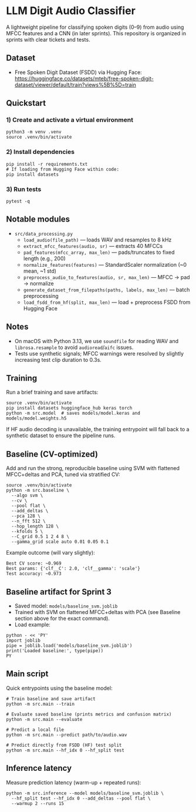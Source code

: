 # LLM Digit Audio Classifier

A lightweight pipeline for classifying spoken digits (0–9) from audio using MFCC features and a CNN (in later sprints). This repository is organized in sprints with clear tickets and tests.

## Dataset
- Free Spoken Digit Dataset (FSDD) via Hugging Face: https://huggingface.co/datasets/mteb/free-spoken-digit-dataset/viewer/default/train?views%5B%5D=train

## Quickstart

### 1) Create and activate a virtual environment
```
python3 -m venv .venv
source .venv/bin/activate
```

### 2) Install dependencies
```
pip install -r requirements.txt
# If loading from Hugging Face within code:
pip install datasets
```

### 3) Run tests
```
pytest -q
```

## Notable modules
- `src/data_processing.py`
  - `load_audio(file_path)` — loads WAV and resamples to 8 kHz
  - `extract_mfcc_features(audio, sr)` — extracts 40 MFCCs
  - `pad_features(mfcc_array, max_len)` — pads/truncates to fixed length (e.g., 200)
  - `normalize_features(features)` — StandardScaler normalization (~0 mean, ~1 std)
  - `preprocess_audio_to_features(audio, sr, max_len)` — MFCC → pad → normalize
  - `generate_dataset_from_filepaths(paths, labels, max_len)` — batch preprocessing
  - `load_fsdd_from_hf(split, max_len)` — load + preprocess FSDD from Hugging Face

## Notes
- On macOS with Python 3.13, we use `soundfile` for reading WAV and `librosa.resample` to avoid `audioread`/`aifc` issues.
- Tests use synthetic signals; MFCC warnings were resolved by slightly increasing test clip duration to 0.3s.

## Training
Run a brief training and save artifacts:
```
source .venv/bin/activate
pip install datasets huggingface_hub keras torch
python -m src.model  # saves models/model.keras and models/model.weights.h5
```
If HF audio decoding is unavailable, the training entrypoint will fall back to a synthetic dataset to ensure the pipeline runs.

## Baseline (CV-optimized)
Add and run the strong, reproducible baseline using SVM with flattened MFCC+deltas and PCA, tuned via stratified CV:

```
source .venv/bin/activate
python -m src.baseline \
  --algo svm \
  --cv \
  --pool flat \
  --add_deltas \
  --pca 128 \
  --n_fft 512 \
  --hop_length 128 \
  --kfolds 5 \
  --C_grid 0.5 1 2 4 8 \
  --gamma_grid scale auto 0.01 0.05 0.1
```

Example outcome (will vary slightly):
```
Best CV score: ~0.969
Best params: {'clf__C': 2.0, 'clf__gamma': 'scale'}
Test accuracy: ~0.973
```

## Baseline artifact for Sprint 3
- Saved model: `models/baseline_svm.joblib`
- Trained with SVM on flattened MFCC+deltas with PCA (see Baseline section above for the exact command).
- Load example:
```
python - << 'PY'
import joblib
pipe = joblib.load('models/baseline_svm.joblib')
print('Loaded baseline:', type(pipe))
PY
```

## Main script
Quick entrypoints using the baseline model:
```
# Train baseline and save artifact
python -m src.main --train

# Evaluate saved baseline (prints metrics and confusion matrix)
python -m src.main --evaluate

# Predict a local file
python -m src.main --predict path/to/audio.wav

# Predict directly from FSDD (HF) test split
python -m src.main --hf_idx 0 --hf_split test
```

## Inference latency
Measure prediction latency (warm-up + repeated runs):
```
python -m src.inference --model models/baseline_svm.joblib \
  --hf_split test --hf_idx 0 --add_deltas --pool flat \
  --warmup 2 --runs 15
```

